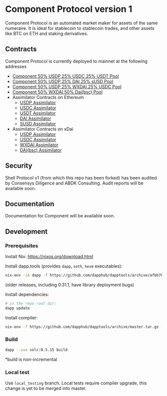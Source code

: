 # Component Protocol version 1

Component Protocol is an automated market maker for assets of the same numeraire. It is ideal for stablecoin to stablecoin trades, and other assets like BTC on ETH and staking derivatives.

## Contracts

Component Protocol is currently deployed to mainnet at the following addresses

* [Component 50% USDP,25% USDC,25% USDT Pool](https://etherscan.io/address/0x49519631B404E06ca79C9C7b0dC91648D86F08db)
* [Component 50% USDP,25% DAI,25% sUSD Pool](https://etherscan.io/address/0x6477960dd932d29518d7e8087d5ea3d11e606068)
* [Component 50% USDP,25% WXDAI,25% USDC Pool](https://blockscout.com/poa/xdai/address/0x53De001bbfAe8cEcBbD6245817512F8DBd8EEF18)
* [Component 50% WXDAI,50% Dai(bsc) Pool](https://blockscout.com/poa/xdai/address/0xF82fc0ecBf3ff8e253a262447335d3d8A72CD028)
* Assimilator Contracts on Ethereum
  * [USDP Assimilator](https://etherscan.io/address/0x70f648c442eFa7007E7e4323e14e7Bdc800Bd0cf#code)
  * [USDC Assimilator](https://etherscan.io/address/0xAD6E6594e2E9Cca9326dd80BFFD7BaEf4e2a10F1#code)
  * [USDT Assimilator](https://etherscan.io/address/0x57813e8D1E77c069e66d0BCE3729288Ac4d6f0c8#code)
  * [DAI Assimilator](https://etherscan.io/address/0x2f4184f73634775cd929c081d6e15ca8f3ff5fab#code)
  * [SUSD Assimilator](https://etherscan.io/address/0x721e5380627e8aB1a3636eDeAB05994fc0406beD#code)
* Assimilator Contracts on xDai
  * [USDP Assimilator](https://blockscout.com/poa/xdai/address/0xEAc13bda20A0A81f5Cb0ADdC4a091d00344C2E1b/contracts)
  * [USDC Assimilator](https://blockscout.com/poa/xdai/address/0x990107a31d2A3eC03390c44f6250438484E1B7A3/contracts)
  * [WXDAI Assimilator](https://blockscout.com/poa/xdai/address/0x238139bF999f389063444e397cDfadF780ec57DB/contracts)
  * [DAI(bsc) Assimilator](https://blockscout.com/poa/xdai/address/0xc1b303C0A40b02395bBDBf20fCEe21796dbC5f61/contracts)


## Security

Shell Protocol v1 (from which this repo has been forked) has been audited by Consensys Diligence and ABDK Consulting. Audit reports will be available soon.

## Documentation

Documentation for Component will be available soon.

## Development

### Prerequisites

Install Nix: https://nixos.org/download.html

Install dapp.tools (provides `dapp`, `seth`, `hevm` executables):

```bash
nix-env -iA dapp -f https://github.com/dapphub/dapptools/archive/afbb707102baa77eac6ad70873fcd3c59a2ff53c.tar.gz
```

(older releases, including 0.31.1, have library deployment bugs)

Install dependencies:

```bash
# in the repo root dir:
dapp update
```

Install compiler:

```bash
nix-env -f https://github.com/dapphub/dapptools/archive/master.tar.gz -iA solc-static-versions.solc_0_5_15
```

### Build

```bash
dapp --use solc:0.5.15 build
```

*build is non-incremental

### Local test

Use `local_testing` branch. Local tests require compiler upgrade, this change is yet to be merged into master.
